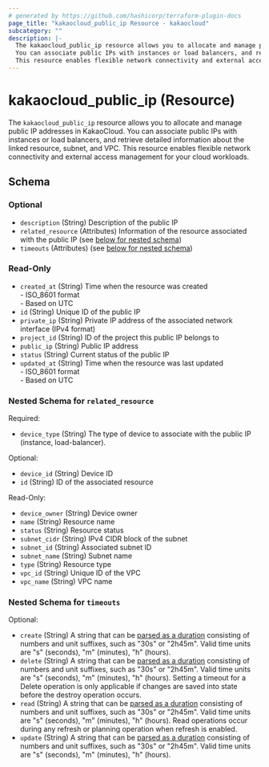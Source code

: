 ```yaml
---
# generated by https://github.com/hashicorp/terraform-plugin-docs
page_title: "kakaocloud_public_ip Resource - kakaocloud"
subcategory: ""
description: |-
  The kakaocloud_public_ip resource allows you to allocate and manage public IP addresses in KakaoCloud.
  You can associate public IPs with instances or load balancers, and retrieve detailed information about the linked resource, subnet, and VPC.
  This resource enables flexible network connectivity and external access management for your cloud workloads.
---
```


# kakaocloud_public_ip (Resource)

The `kakaocloud_public_ip` resource allows you to allocate and manage public IP addresses in KakaoCloud.
You can associate public IPs with instances or load balancers, and retrieve detailed information about the linked resource, subnet, and VPC.
This resource enables flexible network connectivity and external access management for your cloud workloads.



<!-- schema generated by tfplugindocs -->
## Schema

### Optional

- `description` (String) Description of the public IP
- `related_resource` (Attributes) Information of the resource associated with the public IP (see [below for nested schema](#nestedatt--related_resource))
- `timeouts` (Attributes) (see [below for nested schema](#nestedatt--timeouts))

### Read-Only

- `created_at` (String) Time when the resource was created <br/> - ISO_8601 format <br/> - Based on UTC
- `id` (String) Unique ID of the public IP
- `private_ip` (String) Private IP address of the associated network interface (IPv4 format)
- `project_id` (String) ID of the project this public IP belongs to
- `public_ip` (String) Public IP address
- `status` (String) Current status of the public IP
- `updated_at` (String) Time when the resource was last updated <br/> - ISO_8601 format <br/> - Based on UTC

<a id="nestedatt--related_resource"></a>
### Nested Schema for `related_resource`

Required:

- `device_type` (String) The type of device to associate with the public IP (instance, load-balancer).

Optional:

- `device_id` (String) Device ID
- `id` (String) ID of the associated resource

Read-Only:

- `device_owner` (String) Device owner
- `name` (String) Resource name
- `status` (String) Resource status
- `subnet_cidr` (String) IPv4 CIDR block of the subnet
- `subnet_id` (String) Associated subnet ID
- `subnet_name` (String) Subnet name
- `type` (String) Resource type
- `vpc_id` (String) Unique ID of the VPC
- `vpc_name` (String) VPC name


<a id="nestedatt--timeouts"></a>
### Nested Schema for `timeouts`

Optional:

- `create` (String) A string that can be [parsed as a duration](https://pkg.go.dev/time#ParseDuration) consisting of numbers and unit suffixes, such as "30s" or "2h45m". Valid time units are "s" (seconds), "m" (minutes), "h" (hours).
- `delete` (String) A string that can be [parsed as a duration](https://pkg.go.dev/time#ParseDuration) consisting of numbers and unit suffixes, such as "30s" or "2h45m". Valid time units are "s" (seconds), "m" (minutes), "h" (hours). Setting a timeout for a Delete operation is only applicable if changes are saved into state before the destroy operation occurs.
- `read` (String) A string that can be [parsed as a duration](https://pkg.go.dev/time#ParseDuration) consisting of numbers and unit suffixes, such as "30s" or "2h45m". Valid time units are "s" (seconds), "m" (minutes), "h" (hours). Read operations occur during any refresh or planning operation when refresh is enabled.
- `update` (String) A string that can be [parsed as a duration](https://pkg.go.dev/time#ParseDuration) consisting of numbers and unit suffixes, such as "30s" or "2h45m". Valid time units are "s" (seconds), "m" (minutes), "h" (hours).
